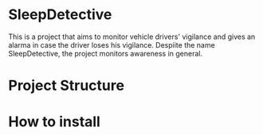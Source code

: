 # SleepDetective 
This is a project that aims to monitor vehicle drivers' vigilance and gives an alarma in case the driver loses his vigilance. Despiite the name SleepDetective, the project monitors awareness in general. 
# Project Structure
# How to install
